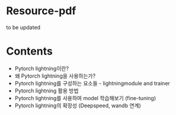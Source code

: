 # Resource-pdf

to be updated

# Contents

- Pytorch lightning이란?
- 왜 Pytorch lightning을 사용하는가?
- Pytorch lightning를 구성하는 요소들 - lightningmodule and trainer
- Pytorch lightning 활용 방법
- Pytorch lightning를 사용하여 model 학습해보기 (fine-tuning)
- Pytorch lightning의 확장성 (Deepspeed, wandb 연계)
